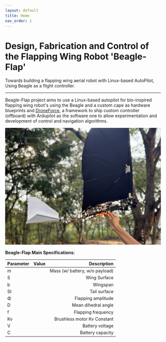 ```yaml
---
layout: default
title: Home
nav_order: 1
---
```

# **Design, Fabrication and Control of the Flapping Wing Robot 'Beagle-Flap'**
Towards building a flapping wing aerial robot with Linux-based AutoPilot, Using Beagle as a flight controller.

---

Beagle-Flap project aims to use a Linux-based autopilot for bio-inspired flapping wing robot's using the Beagle and a custom cape as hardware blueprints and [DroneForce](https://dfautopilot.com/), a framework to ship custom controller (offboard) with Ardupilot as the software one to allow experimentation and development of control and navigation algorithms.


![Beagle Flap](/assets/images/beagleflap-cover.jpg)


**Beagle-Flap Main Specifications:**

| Parameter        | Value           | Description  |
| ------------- |:-------------:| -----:|
| m      | | Mass (w/ battery, w/o payload) |
| S  |  |   Wing Surface |
| b |     | Wingspan  |
| St |    | Tail surface  |
|  Φ |    | Flapping amplitude  |
|D||Mean dihedral angle|
| f  |   | Flapping frequency  |
|  Kv |    |  Brushless motor Kv Constant |
| V |    | Battery voltage   |
| C  |   | Battery capacity  |


 


